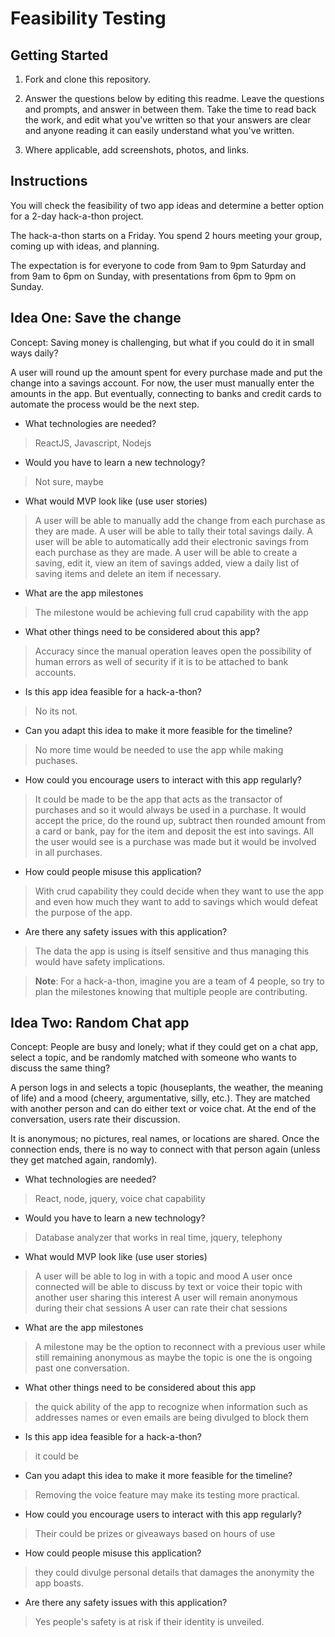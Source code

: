# Feasibility Testing

## Getting Started

1. Fork and clone this repository.

1. Answer the questions below by editing this readme. Leave the questions and prompts, and answer in between them. Take the time to read back the work, and edit what you've written so that your answers are clear and anyone reading it can easily understand what you've written.

1. Where applicable, add screenshots, photos, and links.

## Instructions

You will check the feasibility of two app ideas and determine a better option for a 2-day hack-a-thon project.

The hack-a-thon starts on a Friday. You spend 2 hours meeting your group, coming up with ideas, and planning.

The expectation is for everyone to code from 9am to 9pm Saturday and from 9am to 6pm on Sunday, with presentations from 6pm to 9pm on Sunday.

## Idea One: Save the change

Concept: Saving money is challenging, but what if you could do it in small ways daily?

A user will round up the amount spent for every purchase made and put the change into a savings account. For now, the user must manually enter the amounts in the app. But eventually, connecting to banks and credit cards to automate the process would be the next step.

- What technologies are needed?

> ReactJS, Javascript, Nodejs

- Would you have to learn a new technology?

> Not sure, maybe

- What would MVP look like (use user stories)

> A user will be able to manually add the change from each purchase as they are made.
  A user will be able to tally their total savings daily.
  A user will be able to automatically add their electronic savings from each purchase as they are made.
  A user will be able to create a saving, edit it, view an item of savings added, view a daily list of saving items and delete an item if necessary.

- What are the app milestones

> The milestone would be achieving full crud capability with the app 

- What other things need to be considered about this app?

> Accuracy since the manual operation leaves open the possibility of human errors as well of security if it is to be attached to bank accounts.

- Is this app idea feasible for a hack-a-thon?

> No its not.

- Can you adapt this idea to make it more feasible for the timeline?

> No more time would be needed to use the app while making puchases.

- How could you encourage users to interact with this app regularly?

> It could be made to be the app that acts as the transactor of purchases and so it would always be used in a purchase. It would accept the price, do the round up, subtract then rounded amount from a card or bank, pay for the item and deposit the est into savings. All the user would see is a purchase was made but it would be involved in all purchases.

- How could people misuse this application?

> With crud capability they could decide when they want to use the app and even how much they want to add to savings which would defeat the purpose of the app.

- Are there any safety issues with this application?

> The data the app is using is itself sensitive and thus managing this would have safety implications.

> **Note**: For a hack-a-thon, imagine you are a team of 4 people, so try to plan the milestones knowing that multiple people are contributing.

## Idea Two: Random Chat app

Concept: People are busy and lonely; what if they could get on a chat app, select a topic, and be randomly matched with someone who wants to discuss the same thing?

A person logs in and selects a topic (houseplants, the weather, the meaning of life) and a mood (cheery, argumentative, silly, etc.). They are matched with another person and can do either text or voice chat. At the end of the conversation, users rate their discussion.

It is anonymous; no pictures, real names, or locations are shared. Once the connection ends, there is no way to connect with that person again (unless they get matched again, randomly).

- What technologies are needed?

> React, node, jquery, voice chat capability

- Would you have to learn a new technology?

> Database analyzer that works in real time, jquery, telephony

- What would MVP look like (use user stories)

> A user will be able to log in with a topic and mood
  A user once connected will be able to discuss by text or voice their topic with another user sharing this interest
  A user will remain anonymous during their chat sessions
  A user can rate their chat sessions

- What are the app milestones

> A milestone may be the option to reconnect with a previous user while still remaining anonymous as maybe the topic is one the is ongoing past one conversation.

- What other things need to be considered about this app

> the quick ability of the app to recognize when information such as addresses names or even emails are being divulged to block them

- Is this app idea feasible for a hack-a-thon?

> it could be

- Can you adapt this idea to make it more feasible for the timeline?

> Removing the voice feature may make its testing more practical.

- How could you encourage users to interact with this app regularly?

> Their could be prizes or giveaways based on hours of use

- How could people misuse this application?

> they could divulge personal details that damages the anonymity the app boasts.

- Are there any safety issues with this application?

> Yes people's safety is at risk if their identity is unveiled.